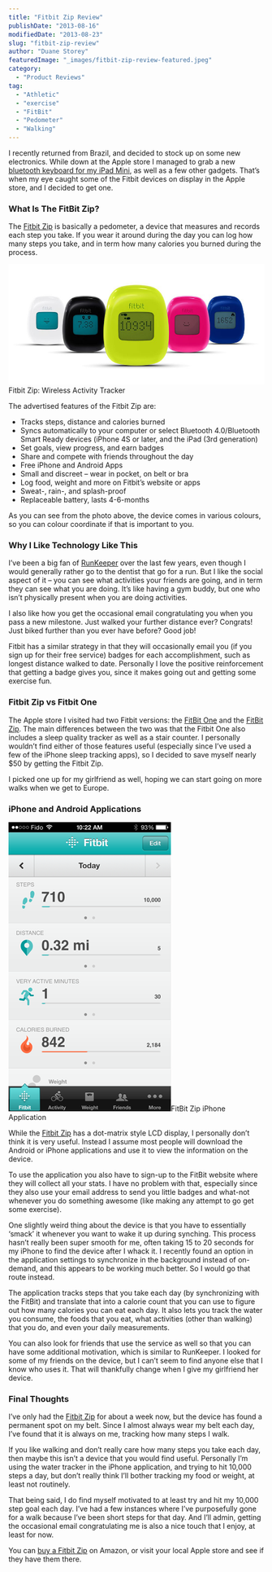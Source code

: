 ```yaml
---
title: "Fitbit Zip Review"
publishDate: "2013-08-16"
modifiedDate: "2013-08-23"
slug: "fitbit-zip-review"
author: "Duane Storey"
featuredImage: "_images/fitbit-zip-review-featured.jpeg"
category:
  - "Product Reviews"
tag:
  - "Athletic"
  - "exercise"
  - "FitBit"
  - "Pedometer"
  - "Walking"
---
```


I recently returned from Brazil, and decided to stock up on some new electronics. While down at the Apple store I managed to grab a new [bluetooth keyboard for my iPad Mini](http://amzn.to/1ePJLKD), as well as a few other gadgets. That’s when my eye caught some of the Fitbit devices on display in the Apple store, and I decided to get one.

### What Is The FitBit Zip?

The [Fitbit Zip](http://amzn.to/16QBfIn) is basically a pedometer, a device that measures and records each step you take. If you wear it around during the day you can log how many steps you take, and in term how many calories you burned during the process.

[![Fitbit Zip: Wireless Activity Tracker](_images/fitbit-zip-review-1.jpg)](_images/fitbit-zip-review-1.jpg)Fitbit Zip: Wireless Activity Tracker



The advertised features of the Fitbit Zip are:

- Tracks steps, distance and calories burned
- Syncs automatically to your computer or select Bluetooth 4.0/Bluetooth Smart Ready devices (iPhone 4S or later, and the iPad (3rd generation)
- Set goals, view progress, and earn badges
- Share and compete with friends throughout the day
- Free iPhone and Android Apps
- Small and discreet – wear in pocket, on belt or bra
- Log food, weight and more on Fitbit’s website or apps
- Sweat-, rain-, and splash-proof
- Replaceable battery, lasts 4-6-months

As you can see from the photo above, the device comes in various colours, so you can colour coordinate if that is important to you.

### Why I Like Technology Like This

I’ve been a big fan of [RunKeeper](http://www.runkeeper.com) over the last few years, even though I would generally rather go to the dentist that go for a run. But I like the social aspect of it – you can see what activities your friends are going, and in term they can see what you are doing. It’s like having a gym buddy, but one who isn’t physically present when you are doing activities.

I also like how you get the occasional email congratulating you when you pass a new milestone. Just walked your further distance ever? Congrats! Just biked further than you ever have before? Good job!

Fitbit has a similar strategy in that they will occasionally email you (if you sign up for their free service) badges for each accomplishment, such as longest distance walked to date. Personally I love the positive reinforcement that getting a badge gives you, since it makes going out and getting some exercise fun.

### Fitbit Zip vs Fitbit One

The Apple store I visited had two Fitbit versions: the [FitBit One](http://amzn.to/17ShP51) and the [FitBit Zip](http://amzn.to/16QBfIn). The main differences between the two was that the Fitbit One also includes a sleep quality tracker as well as a stair counter. I personally wouldn’t find either of those features useful (especially since I’ve used a few of the iPhone sleep tracking apps), so I decided to save myself nearly $50 by getting the Fitbit Zip.

I picked one up for my girlfriend as well, hoping we can start going on more walks when we get to Europe.

### iPhone and Android Applications

[![FitBit Zip iPhone Application](_images/fitbit-zip-review-2.png)](_images/fitbit-zip-review-2.png)FitBit Zip iPhone Application



While the [Fitbit Zip](http://amzn.to/16QBfIn) has a dot-matrix style LCD display, I personally don’t think it is very useful. Instead I assume most people will download the Android or iPhone applications and use it to view the information on the device.

To use the application you also have to sign-up to the FitBit website where they will collect all your stats. I have no problem with that, especially since they also use your email address to send you little badges and what-not whenever you do something awesome (like making any attempt to go get some exercise).

One slightly weird thing about the device is that you have to essentially ‘smack’ it whenever you want to wake it up during synching. This process hasn’t really been super smooth for me, often taking 15 to 20 seconds for my iPhone to find the device after I whack it. I recently found an option in the application settings to synchronize in the background instead of on-demand, and this appears to be working much better. So I would go that route instead.

The application tracks steps that you take each day (by synchronizing with the FitBit) and translate that into a calorie count that you can use to figure out how many calories you can eat each day. It also lets you track the water you consume, the foods that you eat, what activities (other than walking) that you do, and even your daily measurements.

You can also look for friends that use the service as well so that you can have some additional motivation, which is similar to RunKeeper. I looked for some of my friends on the device, but I can’t seem to find anyone else that I know who uses it. That will thankfully change when I give my girlfriend her device.

### Final Thoughts

I’ve only had the [Fitbit Zip](http://amzn.to/16QBfIn) for about a week now, but the device has found a permanent spot on my belt. Since I almost always wear my belt each day, I’ve found that it is always on me, tracking how many steps I walk.

If you like walking and don’t really care how many steps you take each day, then maybe this isn’t a device that you would find useful. Personally I’m using the water tracker in the iPhone application, and trying to hit 10,000 steps a day, but don’t really think I’ll bother tracking my food or weight, at least not routinely.

That being said, I do find myself motivated to at least try and hit my 10,000 step goal each day. I’ve had a few instances where I’ve purposefully gone for a walk because I’ve been short steps for that day. And I’ll admin, getting the occasional email congratulating me is also a nice touch that I enjoy, at least for now.

You can [buy a Fitbit Zip](http://amzn.to/16QBfIn) on Amazon, or visit your local Apple store and see if they have them there.